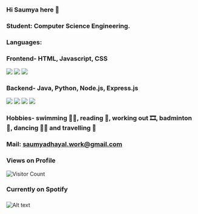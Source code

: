 ### Hi Saumya here 🤍

### Student: Computer Science Engineering.

### Languages:
### Frontend-   HTML, Javascript, CSS
<p align="left">
<img src="https://img.shields.io/badge/html5-%23E34F26.svg?style=for-the-badge&logo=html5&logoColor=white" />
<img src="https://img.shields.io/badge/javascript-%23323330.svg?style=for-the-badge&logo=javascript&logoColor=%23F7DF1E" />
<img src="https://img.shields.io/badge/css3-%231572B6.svg?style=for-the-badge&logo=css3&logoColor=white" />
</p>

### Backend-    Java, Python, Node.js, Express.js
<p align="left">
<img src="https://img.shields.io/badge/java-%23ED8B00.svg?style=for-the-badge&logo=openjdk&logoColor=white" />
<img src="https://img.shields.io/badge/python-3670A0?style=for-the-badge&logo=python&logoColor=ffdd54" />
<img src="https://img.shields.io/badge/node.js-6DA55F?style=for-the-badge&logo=node.js&logoColor=white" />
<img src="https://img.shields.io/badge/express.js-%23404d59.svg?style=for-the-badge&logo=express&logoColor=%2361DAFB" /> 
</p>

### Hobbies- swimming 🏊‍♀️, reading 📖, working out 🎞️, badminton 🏸, dancing 👯‍♀️ and travelling 🚡

### Mail: saumyadhayal.work@gmail.com

### Views on Profile 
![Visitor Count](https://profile-counter.glitch.me/saumyadhayal/count.svg)

### Currently on Spotify
###
![Alt text](https://spotify-recently-played-readme.vercel.app/api?user=uxui5pqvpg5z5odrqxuzaytyu)

